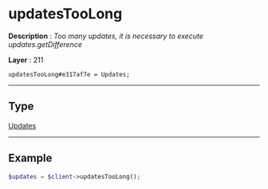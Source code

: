 # updatesTooLong

**Description** : *Too many updates, it is necessary to execute updates\.getDifference*

**Layer** : 211

```tl
updatesTooLong#e317af7e = Updates;
```

---

## Type

[Updates](type/Updates)

---

## Example

```php
$updates = $client->updatesTooLong();
```